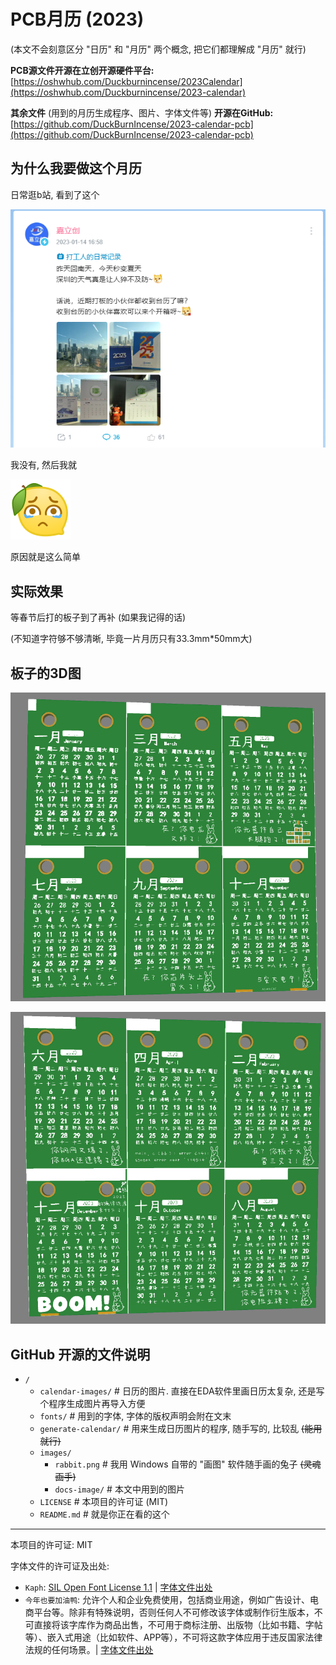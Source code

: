 # PCB月历 (2023)

(本文不会刻意区分 "日历" 和 "月历" 两个概念, 把它们都理解成 "月历" 就行)

**PCB源文件开源在立创开源硬件平台:** [https://oshwhub.com/Duckburnincense/2023Calendar](https://oshwhub.com/Duckburnincense/2023-calendar)

**其余文件** (用到的月历生成程序、图片、字体文件等) **开源在GitHub:** [https://github.com/DuckBurnIncense/2023-calendar-pcb](https://github.com/DuckBurnIncense/2023-calendar-pcb)

## 为什么我要做这个月历

日常逛b站, 看到了这个

[![b站截图](images/docs-image/bili-jlc.png)](https://t.bilibili.com/750967704697962531)

我没有, 然后我就

![酸了](images/docs-image/emoji-sl.png)

原因就是这么简单

## 实际效果

等春节后打的板子到了再补 (如果我记得的话)

(不知道字符够不够清晰, 毕竟一片月历只有33.3mm\*50mm大)

## 板子的3D图

![3D图1](images/docs-image/3d_1.png)

![3D图2](images/docs-image/3d_2.png)

## GitHub 开源的文件说明

- `/`
    - `calendar-images/` # 日历的图片. 直接在EDA软件里画日历太复杂, 还是写个程序生成图片再导入方便
    - `fonts/` # 用到的字体, 字体的版权声明会附在文末
    - `generate-calendar/` # 用来生成日历图片的程序, 随手写的, 比较乱 ~~(能用就行)~~
    - `images/`
        - `rabbit.png` # 我用 Windows 自带的 "画图" 软件随手画的兔子 ~~(灵魂画手)~~
        - `docs-image/` # 本文中用到的图片
    - `LICENSE` # 本项目的许可证 (MIT)
	- `README.md` # 就是你正在看的这个



---

本项目的许可证: MIT

字体文件的许可证及出处:
- `Kaph`: [SIL Open Font License 1.1](http://scripts.sil.org/cms/scripts/page.php?site_id=nrsi&id=OFL) | [字体文件出处](https://ggbot.itch.io/kaph-font)
- `今年也要加油鸭`: 允许个人和企业免费使用，包括商业用途，例如广告设计、电商平台等。除非有特殊说明，否则任何人不可修改该字体或制作衍生版本，不可直接将该字库作为商品出售，不可用于商标注册、出版物（比如书籍、字帖等）、嵌入式用途（比如软件、APP等），不可将这款字体应用于违反国家法律法规的任何场景。| [字体文件出处](https://www.100font.com/thread-334.htm)
